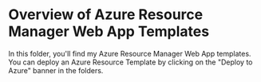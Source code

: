 # Overview of Azure Resource Manager Web App Templates

In this folder, you'll find my Azure Resource Manager Web App templates. You can deploy an Azure Resource Template by clicking on the "Deploy to Azure" banner in the folders.